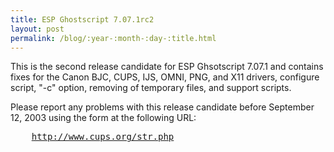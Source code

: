 ```yaml
---
title: ESP Ghostscript 7.07.1rc2
layout: post
permalink: /blog/:year-:month-:day-:title.html
---
```


<P>This is the second release candidate for ESP Ghsotscript 7.07.1 and contains fixes for the Canon BJC, CUPS, IJS, OMNI, PNG, and X11 drivers, configure script, "-c" option, removing of temporary files, and support scripts.<P>Please report any problems with this release candidate before September 12, 2003 using the form at the following URL:<PRE>    <A HREF="http://www.cups.org/str.php">http://www.cups.org/str.php
